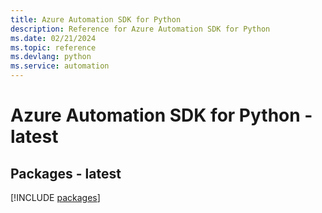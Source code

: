```yaml
---
title: Azure Automation SDK for Python
description: Reference for Azure Automation SDK for Python
ms.date: 02/21/2024
ms.topic: reference
ms.devlang: python
ms.service: automation
---
```

# Azure Automation SDK for Python - latest
## Packages - latest
[!INCLUDE [packages](automation-index.md)]